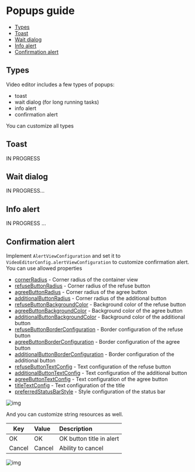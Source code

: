 # Popups guide

- [Types](#Types)
- [Toast](#Toast)
- [Wait dialog](#Wait-dialog)
- [Info alert](#Info-alert)
- [Confirmation alert](#Confirmation-alert)

## Types
Video editor includes a few types of popups:
- toast
- wait dialog (for long running tasks)
- info alert
- confirmation alert

You can customize all types

## Toast
IN PROGRESS

## Wait dialog
IN PROGRESS...

## Info alert
IN PROGRESS ...

## Confirmation alert
Implement ```AlertViewConfiguration```  and set it to ```VideoEditorConfig.alertViewConfiguration``` 
to customize confirmation alert.  
You can use allowed properties

- [cornerRadius](../Example/Example/VideoEditorModule.swift#L659) - Corner radius of the container view
- [refuseButtonRadius](../Example/Example/VideoEditorModule.swift#L661) - Corner radius of the refuse button
- [agreeButtonRadius](../Example/Example/VideoEditorModule.swift#L669) - Corner radius of the agree button
- [additionalButtonRadius](../Example/Example/VideoEditorModule.swift#L687) - Corner radius of the additional button
- [refuseButtonBackgroundColor](../Example/Example/VideoEditorModule.swift#L676) - Background color of the refuse button
- [agreeButtonBackgroundColor](../Example/Example/VideoEditorModule.swift#L677) - Background color of the agree button
- [additionalButtonBackgroundColor](../Example/Example/VideoEditorModule.swift#L688) - Background color of the additional button
- [refuseButtonBorderConfiguration](../Example/Example/VideoEditorModule.swift#L689) - Border configuration of the refuse button
- [agreeButtonBorderConfiguration](../Example/Example/VideoEditorModule.swift#L693) - Border configuration of the agree button
- [additionalButtonBorderConfiguration](../Example/Example/VideoEditorModule.swift#L697) - Border configuration of the additional button
- [refuseButtonTextConfig](../Example/Example/VideoEditorModule.swift#L662) - Text configuration of the refuse button
- [additionalButtonTextConfig](../Example/Example/VideoEditorModule.swift#L701) - Text configuration of the additional button
- [agreeButtonTextConfig](../Example/Example/VideoEditorModule.swift#L669) - Text configuration of the agree button
- [titleTextConfig](../Example/Example/VideoEditorModule.swift#L679) - Text configuration of the title
- [preferredStatusBarStyle](../Example/Example/VideoEditorModule.swift#L708) - Style configuration of the status bar

![img](screenshots/AlertScreen.png)

And you can customize string resources as well.

| Key        |      Value      |   Description |
| ------------- | :----------- | :------------- |
| OK | OK | OK button title in alert
| Cancel | Cancel | Ability to cancel

![img](screenshots/AlertLocalization.png)